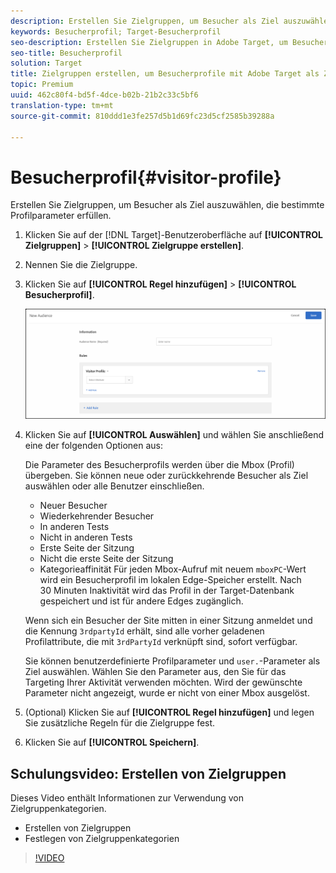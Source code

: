 ```yaml
---
description: Erstellen Sie Zielgruppen, um Besucher als Ziel auszuwählen, die bestimmte Profilparameter erfüllen.
keywords: Besucherprofil; Target-Besucherprofil
seo-description: Erstellen Sie Zielgruppen in Adobe Target, um Besucher als Ziel auszuwählen, die bestimmte Profilparameter erfüllen.
seo-title: Besucherprofil
solution: Target
title: Zielgruppen erstellen, um Besucherprofile mit Adobe Target als Ziel auszuwählen
topic: Premium
uuid: 462c80f4-bd5f-4dce-b02b-21b2c33c5bf6
translation-type: tm+mt
source-git-commit: 810ddd1e3fe257d5b1d69fc23d5cf2585b39288a

---
```



# Besucherprofil{#visitor-profile}

Erstellen Sie Zielgruppen, um Besucher als Ziel auszuwählen, die bestimmte Profilparameter erfüllen.

1. Klicken Sie auf der [!DNL Target]-Benutzeroberfläche auf **[!UICONTROL Zielgruppen]** &gt; **[!UICONTROL Zielgruppe erstellen]**.
1. Nennen Sie die Zielgruppe.
1. Klicken Sie auf **[!UICONTROL Regel hinzufügen]** &gt; **[!UICONTROL Besucherprofil]**.

   ![](assets/target_visitor_profile.png)

1. Klicken Sie auf **[!UICONTROL Auswählen]** und wählen Sie anschließend eine der folgenden Optionen aus:

   Die Parameter des Besucherprofils werden über die Mbox (Profil) übergeben. Sie können neue oder zurückkehrende Besucher als Ziel auswählen oder alle Benutzer einschließen.

   * Neuer Besucher
   * Wiederkehrender Besucher
   * In anderen Tests
   * Nicht in anderen Tests
   * Erste Seite der Sitzung
   * Nicht die erste Seite der Sitzung
   * Kategorieaffinität
   Für jeden Mbox-Aufruf mit neuem `mboxPC`-Wert wird ein Besucherprofil im lokalen Edge-Speicher erstellt. Nach 30 Minuten Inaktivität wird das Profil in der Target-Datenbank gespeichert und ist für andere Edges zugänglich.

   Wenn sich ein Besucher der Site mitten in einer Sitzung anmeldet und die Kennung `3rdpartyId` erhält, sind alle vorher geladenen Profilattribute, die mit `3rdPartyId` verknüpft sind, sofort verfügbar.

   Sie können benutzerdefinierte Profilparameter und `user.`-Parameter als Ziel auswählen. Wählen Sie den Parameter aus, den Sie für das Targeting Ihrer Aktivität verwenden möchten. Wird der gewünschte Parameter nicht angezeigt, wurde er nicht von einer Mbox ausgelöst.

1. (Optional) Klicken Sie auf **[!UICONTROL Regel hinzufügen]** und legen Sie zusätzliche Regeln für die Zielgruppe fest.
1. Klicken Sie auf **[!UICONTROL Speichern]**.

## Schulungsvideo: Erstellen von Zielgruppen

Dieses Video enthält Informationen zur Verwendung von Zielgruppenkategorien.

* Erstellen von Zielgruppen
* Festlegen von Zielgruppenkategorien

>[!VIDEO](https://video.tv.adobe.com/v/17392?captions=ger)
